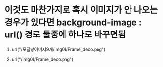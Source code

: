 # 이것도 마찬가지로 혹시 이미지가 안 나오는 경우가 있다면 background-image : url() 경로 둘중에 하나로 바꾸면됨



1. url("/모달창이미지9개/img01/Frame_deco.png")


2. url("/img01/Frame_deco.png")
